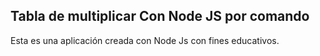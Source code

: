 ## Tabla de multiplicar Con Node JS por comando

Esta es una aplicación creada con Node Js con fines educativos.